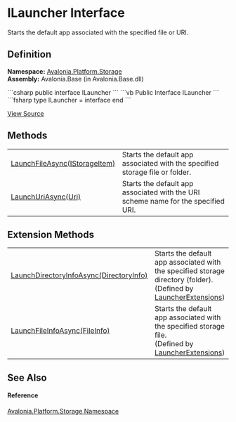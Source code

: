 # ILauncher Interface


Starts the default app associated with the specified file or URI.



## Definition
**Namespace:** <a href="N_Avalonia_Platform_Storage">Avalonia.Platform.Storage</a>  
**Assembly:** Avalonia.Base (in Avalonia.Base.dll)

<Tabs groupId="api-code-preview">
<TabItem value="csharp" label="C#">
```csharp
public interface ILauncher
```
</TabItem>
<TabItem value="vb" label="VB">
```vb
Public Interface ILauncher
```
</TabItem>
<TabItem value="fsharp" label="F#">
```fsharp
type ILauncher = interface end
```
</TabItem>
</Tabs>



<a href="https://github.com/AvaloniaUI/Avalonia/tree/master/src/Avalonia.Base/Platform/Storage/ILauncher.cs" title="View the source code">View Source</a>



## Methods
<table>
<tr>
<td><a href="M_Avalonia_Platform_Storage_ILauncher_LaunchFileAsync">LaunchFileAsync(IStorageItem)</a></td>
<td>Starts the default app associated with the specified storage file or folder.</td>
</tr>
<tr>
<td><a href="M_Avalonia_Platform_Storage_ILauncher_LaunchUriAsync">LaunchUriAsync(Uri)</a></td>
<td>Starts the default app associated with the URI scheme name for the specified URI.</td>
</tr>
</table>

## Extension Methods
<table>
<tr>
<td><a href="M_Avalonia_Platform_Storage_LauncherExtensions_LaunchDirectoryInfoAsync">LaunchDirectoryInfoAsync(DirectoryInfo)</a></td>
<td>Starts the default app associated with the specified storage directory (folder).<br />(Defined by <a href="T_Avalonia_Platform_Storage_LauncherExtensions">LauncherExtensions</a>)</td>
</tr>
<tr>
<td><a href="M_Avalonia_Platform_Storage_LauncherExtensions_LaunchFileInfoAsync">LaunchFileInfoAsync(FileInfo)</a></td>
<td>Starts the default app associated with the specified storage file.<br />(Defined by <a href="T_Avalonia_Platform_Storage_LauncherExtensions">LauncherExtensions</a>)</td>
</tr>
</table>

## See Also


#### Reference
<a href="N_Avalonia_Platform_Storage">Avalonia.Platform.Storage Namespace</a>  

